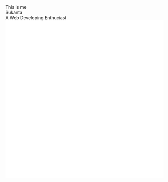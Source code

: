 <!DOCTYPE html>
<html lang="en">
<head>
    <meta charset="UTF-8">
    <meta http-equiv="X-UA-Compatible" content="IE=edge">
    <meta name="viewport" content="width=device-width, initial-scale=1.0">
    <title>PortFolio</title>
    <link rel="stylesheet" href="style.css">
</head>
<body>
    <div class="back">
        <div class="TopContainer">
            <div class="box1">
                <div class="textcontainer">
                    <div class="text1">This is me</div>
                    <div class="text2">Sukanta</div>
                    <div class="text3">A Web Developing Enthuciast</div>
                </div>
            </div>
            <div class="box2">
                <div class="blackbox"></div>
                <div class="blackboxbefore"></div>
            </div>
        </div>
        <div class="SecondContainer">
                <div class="black box01"></div>
                <div class="black box02"></div>
                <div class="black box03"></div>
                <div class="black box04"></div>
                <div class="black box05"></div>
        </div>
        <section class="scroll">
           <a class="scrollClick" href="#"><img src="down-arrow-svgrepo-com.svg" class="svgfile"></img></a>
        </section>
    </div>
</body>
</html>
